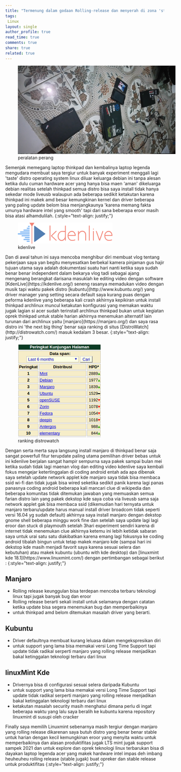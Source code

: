 ```yaml
---
title: "Termenung dalam godaan Rolling-release dan menyerah di zona 'stable' untuk produktifitas "
tags:
 Linux
layout: single
author_profile: true
read_time: true
comments: true
share: true
related: true
---
```

<figure style="width: 500px" class="align-center">
<img src="/images/tools.JPG">
<figcaption>peralatan perang</figcaption>
</figure> 
Semenjak memegang laptop thinkpad dan kembalinya laptop legenda mengudara membuat saya tergiur untuk banyak experiment menggali lagi 'taste' distro operating system linux diluar keluarga debian ini tanpa alesan ketika dulu cuman hardware acer yang hanya bisa maen 'aman' dikeluarga debian realitas setelah thinkpad semua distro bisa saya install tidak hanya sekedar mode liveusb walaupun ada beberapa sedikit ketakutan karena thinkpad ini makek amd besar kemungkinan kernel dan driver beberapa yang paling update belom bisa menjangkaunya 'karena memang fakta umunya hardware intel yang smooth' tapi dari sana beberapa eroor masih bisa atasi alhamdulilah.
{:style="text-align: justify;"}
<figure style="width: 300px" class="align-center">
<img src="/images/kdenlive.png">
<figcaption>kdenlive</figcaption>
</figure> 
Dan di awal tahun ini saya mencoba menghibur diri membuat vlog tentang pekerjaan saya yan begitu menyesatkan berbekal kamera pinjaman gus hajir tujuan utama saya adalah dokumentasi suatu hari nanti ketika saya sudah benar benar independent dalam bekarya vlog tadi sebagai ajang mengenang berangkat darisana masuklah ke editing video dengan software [KdenLive](https://kdenlive.org/) seneng rasanya memadukan video dengan musik tapi waktu pakek distro [kubuntu](http://www.kubuntu.org/) yang driver manager yang setting secara default saya kurang puas dengan peforma kdenlive yang beberapa kali crash
akhirnya kepikiran untuk install thinkpad archlinux muncul ketakutan konfigurasi yang memakan waktu jugak lagian si acer sudah terinstall archlinux thinkpad bukan untuk kegiatan oprek thinkpad untuk stable harian akhirnya menemukan alternatif lain turunan dari archlinux yaitu [manjaro](https://manjaro.org/) dan saya rasa distro ini 'the next big thing' benar saja ranking di situs [DistroWatch](http://distrowatch.com/) masuk kedalam 3 besar.
{:style="text-align: justify;"}
<figure style="width: 300px" class="align-center">
<img src="/images/watch.png">
<figcaption>ranking distrowatch</figcaption>
</figure> 
Dengan serta merta saya langsung install manjaro di thinkpad benar saja sangat powerfull fitur terupdate paling utama pemilihan driver bebas untuk ini kdenlive berjalan sangat hampir sempurna saya pakek sampai bulan mei ketika sudah tidak lagi maenan vlog dan editing video kdenlive saya kembali fokus mengejar ketertinggalan di coding android entah ada apa dibenak saya setelah update network applet kde manjaro saya tidak bisa membaca ssid wi-fi dan tidak jugak bisa wired seketika sedikit panik karena lagi panas panasnya coding android beberapa kali mancari clue di wikipedia dan beberapa komunitas tidak ditemukan jawaban yang memuaskan semua farian distro lain yang pakek dekstop kde saya coba via liveusb sama saja network applet gak bisa membaca ssid (dikemudian hari ternyata untuk manjaro terbaru/update harus manual install driver broadcom tidak seperti versi 16.04 yg sudah default) akhirnya saya install manjaro dengan dekstop gnome shell beberapa minggu work fine dan setelah saya update lagi lagi eroor dan stuck di playmouth setelah 3hari experiment sendiri karena di internet tidak menemukan clue akhirnya ketemu ini lebih ketidak sabaran saya untuk urai satu satu diakibatkan karena emang lagi fokusnya ke coding android tibalah bingun untuk tetap makek manjaro kde (sampai hari ini dekstop kde masih menjadi favorit saya karena sesuai selera dan kebutuhan) atau makek kubuntu (ubuntu with kde desktop) dan [linuxmint kde 18.1](https://www.linuxmint.com/) dengan pertimbangan sebagai berikut :
{:style="text-align: justify;"}

## Manjaro
* Rolling release keunggulan bisa terdepan mencoba terbaru teknologi linux tapi jugak banyak bug dan eroor
* Rolling release berarti sekali install untuk selamanya dengan catatan ketika update bisa segera menemukan bug dan memperbaikinya 
* untuk thinkpad amd belom ditemukan masalah driver yang berarti.

## Kubuntu
* Driver defaultnya membuat kurang leluasa dalam mengekspresikan diri
* untuk support yang lama bisa memakai versi Long Time Support tapi update tidak radikal serperti manjaro yang rolling release menjadikan bakal ketinggalan teknologi terbaru dari linux

## linuxMint Kde
* Drivernya bisa di configurasi sesuai selera daripada Kubuntu
* untuk support yang lama bisa memakai versi Long Time Support tapi update tidak radikal serperti manjaro yang rolling release menjadikan bakal ketinggalan teknologi terbaru dari linux
* ketakutan masalah security masih menghatui dimana perlu di ingat beberapa waktu yang lalu saya beralih ke kubuntu karena repository linuxmint di susupi oleh cracker 

Finally saya memilih Linuxmint sebenarnya masih tergiur dengan manjaro yang rolling release dikarenan saya butuh distro yang benar benar stable untuk harian dengan kecil kemungkinan eroor yang menyita waktu untuk memperbaikinya dan alasan produktifitas jugak LTS mint jugak support sampek 2021 dan untuk explore dan oprek teknologi linux terbarukan bisa di dayakan laptop legenda acer yang makek hardware intel impas deh imbang heuheuheu rolling release (stable jugak)  buat opreker dan stable release untuk produktifitas
{:style="text-align: justify;"}
